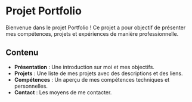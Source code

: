 # Projet Portfolio

Bienvenue dans le projet Portfolio ! Ce projet a pour objectif de présenter mes compétences, projets et expériences de manière professionnelle.

## Contenu

- **Présentation** : Une introduction sur moi et mes objectifs.
- **Projets** : Une liste de mes projets avec des descriptions et des liens.
- **Compétences** : Un aperçu de mes compétences techniques et personnelles.
- **Contact** : Les moyens de me contacter.
